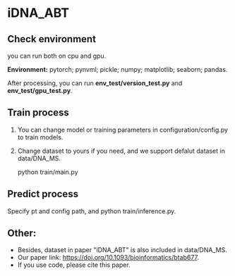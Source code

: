 # iDNA_ABT

## Check environment
you can run both on cpu and gpu.

**Environment:**
    pytorch; pynvml; pickle; numpy; matplotlib; seaborn; pandas.

After processing, you can run **env_test/version_test.py** and **env_test/gpu_test.py**.
    

## Train process
1. You can change model or training parameters in configuration/config.py to train models.
2.  Change dataset to yours if you need, and we support defalut dataset in data/DNA_MS.
    
    python train/main.py 

## Predict process
   Specify pt and config path, and python train/inference.py.

## Other:
- Besides, dataset in paper "iDNA_ABT" is also included in data/DNA_MS.
- Our paper link: https://doi.org/10.1093/bioinformatics/btab677.
- If you use code, please cite this paper.


